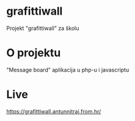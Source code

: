 # grafittiwall
Projekt "grafittiwall" za školu
# O projektu
"Message board" aplikacija u php-u i javascriptu
# Live
https://grafittiwall.antunnitraj.from.hr/
